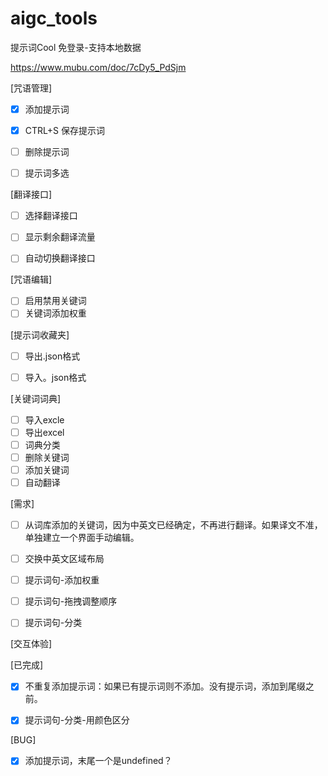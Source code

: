 # aigc_tools

提示词Cool
免登录-支持本地数据

https://www.mubu.com/doc/7cDy5_PdSjm


[咒语管理]
- [x] 添加提示词
- [x] CTRL+S 保存提示词
- [ ] 删除提示词
- [ ] 提示词多选


[翻译接口]
- [ ] 选择翻译接口
- [ ] 显示剩余翻译流量
- [ ] 自动切换翻译接口


[咒语编辑]
- [ ] 启用禁用关键词
- [ ] 关键词添加权重

[提示词收藏夹]
- [ ] 导出.json格式
- [ ] 导入。json格式


[关键词词典]
- [ ] 导入excle
- [ ] 导出excel
- [ ] 词典分类
- [ ] 删除关键词
- [ ] 添加关键词
- [ ] 自动翻译

[需求]
- [ ] 从词库添加的关键词，因为中英文已经确定，不再进行翻译。如果译文不准，单独建立一个界面手动编辑。
- [ ] 交换中英文区域布局
- [ ] 提示词句-添加权重
- [ ] 提示词句-拖拽调整顺序
- [ ] 提示词句-分类


[交互体验]




[已完成]
- [x] 不重复添加提示词：如果已有提示词则不添加。没有提示词，添加到尾缀之前。
- [x] 提示词句-分类-用颜色区分


[BUG]
- [x] 添加提示词，末尾一个是undefined？
